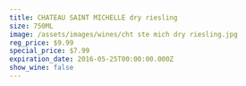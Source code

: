 ```yaml
---
title: CHATEAU SAINT MICHELLE dry riesling
size: 750ML
image: /assets/images/wines/cht ste mich dry riesling.jpg
reg_price: $9.99
special_price: $7.99
expiration_date: 2016-05-25T00:00:00.000Z
show_wine: false
---
```



